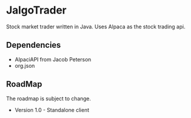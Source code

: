 # JalgoTrader
Stock market trader written in Java. Uses Alpaca as the stock trading api.


## Dependencies
* AlpaciAPI from Jacob Peterson
* org.json

## RoadMap

The roadmap is subject to change.

* Version 1.0 - Standalone client
